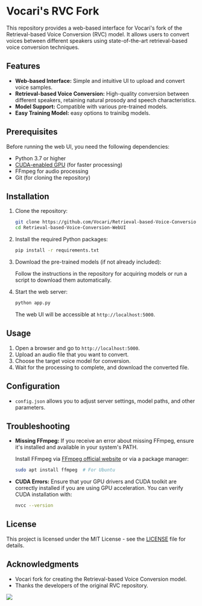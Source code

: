 
# Vocari's RVC Fork

This repository provides a web-based interface for Vocari's fork of the Retrieval-based Voice Conversion (RVC) model. It allows users to convert voices between different speakers using state-of-the-art retrieval-based voice conversion techniques.

## Features

- **Web-based Interface:** Simple and intuitive UI to upload and convert voice samples.
- **Retrieval-based Voice Conversion:** High-quality conversion between different speakers, retaining natural prosody and speech characteristics.
- **Model Support:** Compatible with various pre-trained models.
- **Easy Training Model:** easy options to trainibg models.
  
## Prerequisites

Before running the web UI, you need the following dependencies:

- Python 3.7 or higher
- [CUDA-enabled GPU](https://developer.nvidia.com/cuda-zone) (for faster processing)
- FFmpeg for audio processing
- Git (for cloning the repository)

## Installation

1. Clone the repository:

   ```bash
   git clone https://github.com/Vocari/Retrieval-based-Voice-Conversion-WebUI.git
   cd Retrieval-based-Voice-Conversion-WebUI
   ```

2. Install the required Python packages:

   ```bash
   pip install -r requirements.txt
   ```

3. Download the pre-trained models (if not already included):

   Follow the instructions in the repository for acquiring models or run a script to download them automatically.

4. Start the web server:

   ```bash
   python app.py
   ```

   The web UI will be accessible at `http://localhost:5000`.

## Usage

1. Open a browser and go to `http://localhost:5000`.
2. Upload an audio file that you want to convert.
3. Choose the target voice model for conversion.
4. Wait for the processing to complete, and download the converted file.

## Configuration

- `config.json` allows you to adjust server settings, model paths, and other parameters.
  
## Troubleshooting

- **Missing FFmpeg:** If you receive an error about missing FFmpeg, ensure it's installed and available in your system's PATH.
  
  Install FFmpeg via [FFmpeg official website](https://ffmpeg.org/download.html) or via a package manager:
  
  ```bash
  sudo apt install ffmpeg  # For Ubuntu
  ```

- **CUDA Errors:** Ensure that your GPU drivers and CUDA toolkit are correctly installed if you are using GPU acceleration. You can verify CUDA installation with:
  
  ```bash
  nvcc --version
  ```

## License

This project is licensed under the MIT License - see the [LICENSE](LICENSE) file for details.

## Acknowledgments

- Vocari fork for creating the Retrieval-based Voice Conversion model.
- Thanks the developers of the original RVC repository.






<a href="https://github.com/Vocari/Vocari-RVC-Fork/graphs/contributors" target="_blank">
  <img src="https://contrib.rocks/image?repo=Vocari-RVC-Fork" />
</a>
